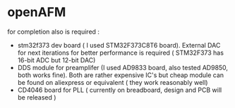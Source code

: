 # openAFM

for completion also is required : 
- stm32f373 dev board ( I used STM32F373C8T6 board). External DAC for next iterations for better performance is required ( STM32F373 has 16-bit ADC but 12-bit DAC)
- DDS module for preamplifer (I used AD9833 board, also tested AD9850, both works fine). Both are rather expensive IC's but cheap module can be found on aliexpress or equivalent ( they work reasonably well)
- CD4046 board for PLL ( currently on breadboard, design and PCB will be released )

